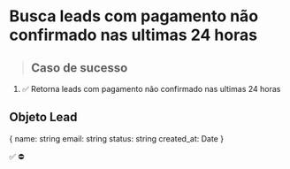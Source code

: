 # Busca leads com pagamento não confirmado nas ultimas 24 horas

> ## Caso de sucesso

1. ✅ Retorna leads com pagamento não confirmado nas ultimas 24 horas


## Objeto Lead
{
  	name: string
    email: string
    status: string
    created_at: Date
}

✅
⛔